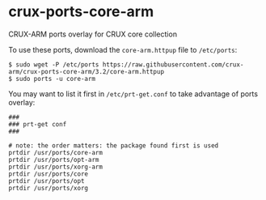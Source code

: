 # crux-ports-core-arm

CRUX-ARM ports overlay for CRUX core collection

To use these ports, download the `core-arm.httpup` file to `/etc/ports`:
```
$ sudo wget -P /etc/ports https://raw.githubusercontent.com/crux-arm/crux-ports-core-arm/3.2/core-arm.httpup
$ sudo ports -u core-arm
```

You may want to list it first in `/etc/prt-get.conf` to take advantage of ports overlay:
```
###
### prt-get conf
###

# note: the order matters: the package found first is used
prtdir /usr/ports/core-arm
prtdir /usr/ports/opt-arm
prtdir /usr/ports/xorg-arm
prtdir /usr/ports/core
prtdir /usr/ports/opt
prtdir /usr/ports/xorg
```
